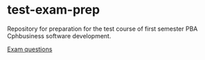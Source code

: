 # test-exam-prep
Repository for preparation for the test course of first semester PBA Cphbusiness software development. 

[Exam questions](https://docs.google.com/document/d/1njFRPx7SubxI1emJIUG9Latx2uEfbRouwrVijiTc-Y4/edit)

